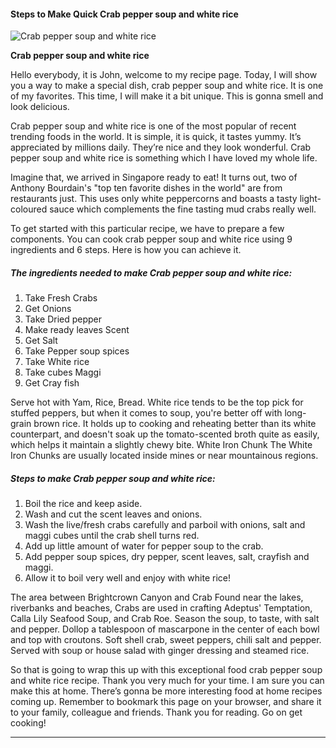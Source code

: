             

#### Steps to Make Quick Crab pepper soup and white rice

![Crab pepper soup and white rice](https://img-global.cpcdn.com/recipes/7d72c71f4d312cfc/751x532cq70/crab-pepper-soup-and-white-rice-recipe-main-photo.jpg)

**Crab pepper soup and white rice**

Hello everybody, it is John, welcome to my recipe page. Today, I will show you a way to make a special dish, crab pepper soup and white rice. It is one of my favorites. This time, I will make it a bit unique. This is gonna smell and look delicious.

Crab pepper soup and white rice is one of the most popular of recent trending foods in the world. It is simple, it is quick, it tastes yummy. It’s appreciated by millions daily. They’re nice and they look wonderful. Crab pepper soup and white rice is something which I have loved my whole life.

Imagine that, we arrived in Singapore ready to eat! It turns out, two of Anthony Bourdain's "top ten favorite dishes in the world" are from restaurants just. This uses only white peppercorns and boasts a tasty light-coloured sauce which complements the fine tasting mud crabs really well.

To get started with this particular recipe, we have to prepare a few components. You can cook crab pepper soup and white rice using 9 ingredients and 6 steps. Here is how you can achieve it.

##### The ingredients needed to make Crab pepper soup and white rice:

1.  Take Fresh Crabs
2.  Get Onions
3.  Take Dried pepper
4.  Make ready leaves Scent
5.  Get Salt
6.  Take Pepper soup spices
7.  Take White rice
8.  Take cubes Maggi
9.  Get Cray fish

Serve hot with Yam, Rice, Bread. White rice tends to be the top pick for stuffed peppers, but when it comes to soup, you're better off with long-grain brown rice. It holds up to cooking and reheating better than its white counterpart, and doesn't soak up the tomato-scented broth quite as easily, which helps it maintain a slightly chewy bite. White Iron Chunk The White Iron Chunks are usually located inside mines or near mountainous regions.

##### Steps to make Crab pepper soup and white rice:

1.  Boil the rice and keep aside.
2.  Wash and cut the scent leaves and onions.
3.  Wash the live/fresh crabs carefully and parboil with onions, salt and maggi cubes until the crab shell turns red.
4.  Add up little amount of water for pepper soup to the crab.
5.  Add pepper soup spices, dry pepper, scent leaves, salt, crayfish and maggi.
6.  Allow it to boil very well and enjoy with white rice!

The area between Brightcrown Canyon and Crab Found near the lakes, riverbanks and beaches, Crabs are used in crafting Adeptus' Temptation, Calla Lily Seafood Soup, and Crab Roe. Season the soup, to taste, with salt and pepper. Dollop a tablespoon of mascarpone in the center of each bowl and top with croutons. Soft shell crab, sweet peppers, chili salt and pepper. Served with soup or house salad with ginger dressing and steamed rice.

So that is going to wrap this up with this exceptional food crab pepper soup and white rice recipe. Thank you very much for your time. I am sure you can make this at home. There’s gonna be more interesting food at home recipes coming up. Remember to bookmark this page on your browser, and share it to your family, colleague and friends. Thank you for reading. Go on get cooking!

* * *